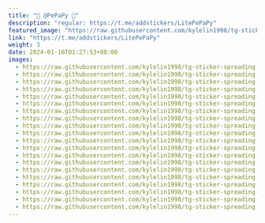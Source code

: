 ```yaml
---
title: "💎 @PePaPy 💎"
description: "regular: https://t.me/addstickers/LitePePaPy"
featured_image: "https://raw.githubusercontent.com/kylelin1998/tg-sticker-spreading-worldwide-images/main/img/81916456-ba7c-4027-a038-f4fc7ae993b7.jpg"
link: "https://t.me/addstickers/LitePePaPy"
weight: 3
date: 2024-01-16T01:27:53+08:00
images:
  - https://raw.githubusercontent.com/kylelin1998/tg-sticker-spreading-worldwide-images/main/img/81916456-ba7c-4027-a038-f4fc7ae993b7.jpg
  - https://raw.githubusercontent.com/kylelin1998/tg-sticker-spreading-worldwide-images/main/img/6806a5da-168d-44f6-b8bf-a282ba7c3b84.jpg
  - https://raw.githubusercontent.com/kylelin1998/tg-sticker-spreading-worldwide-images/main/img/a734e26b-20e2-4006-a3d8-42453868dbae.jpg
  - https://raw.githubusercontent.com/kylelin1998/tg-sticker-spreading-worldwide-images/main/img/f391a60e-1af8-4d1a-b02e-85b7ebbe8841.jpg
  - https://raw.githubusercontent.com/kylelin1998/tg-sticker-spreading-worldwide-images/main/img/dccb633a-56e6-4a2a-b9e7-55efe30f4da7.jpg
  - https://raw.githubusercontent.com/kylelin1998/tg-sticker-spreading-worldwide-images/main/img/a8d6f7af-1f0a-4af1-addc-e67f5870364d.jpg
  - https://raw.githubusercontent.com/kylelin1998/tg-sticker-spreading-worldwide-images/main/img/e35f38a5-fd10-4796-ba99-ec2296eac39e.jpg
  - https://raw.githubusercontent.com/kylelin1998/tg-sticker-spreading-worldwide-images/main/img/75ce5397-3718-4cb3-b17e-3ea4cb55feeb.jpg
  - https://raw.githubusercontent.com/kylelin1998/tg-sticker-spreading-worldwide-images/main/img/8f812759-31be-4857-8cf1-3f064cc2f7c9.jpg
  - https://raw.githubusercontent.com/kylelin1998/tg-sticker-spreading-worldwide-images/main/img/8d580cfc-8bee-46db-a970-9e5a8a9ed785.jpg
  - https://raw.githubusercontent.com/kylelin1998/tg-sticker-spreading-worldwide-images/main/img/1e79f441-5a8a-4183-af59-8112560a1251.jpg
  - https://raw.githubusercontent.com/kylelin1998/tg-sticker-spreading-worldwide-images/main/img/6ff37129-fb7b-43a5-ba62-5cd9caf43647.jpg
  - https://raw.githubusercontent.com/kylelin1998/tg-sticker-spreading-worldwide-images/main/img/6ae9b0c2-fae5-4341-afcd-4493c6ce4184.jpg
  - https://raw.githubusercontent.com/kylelin1998/tg-sticker-spreading-worldwide-images/main/img/3aec9f27-5d4c-486d-8ee9-8ab0e288f622.jpg
  - https://raw.githubusercontent.com/kylelin1998/tg-sticker-spreading-worldwide-images/main/img/7cbec02a-5644-4511-ae65-d1e9ad3c77b9.jpg
  - https://raw.githubusercontent.com/kylelin1998/tg-sticker-spreading-worldwide-images/main/img/a7c20e81-9caf-4669-9fba-18560e6581d9.jpg
  - https://raw.githubusercontent.com/kylelin1998/tg-sticker-spreading-worldwide-images/main/img/a8928f0e-1ad8-4979-b737-b6968c53478c.jpg
  - https://raw.githubusercontent.com/kylelin1998/tg-sticker-spreading-worldwide-images/main/img/a5636fb8-9052-4fb0-98ba-b54f12a5f036.jpg
  - https://raw.githubusercontent.com/kylelin1998/tg-sticker-spreading-worldwide-images/main/img/538bf430-1c6a-4bd1-89f4-9c375fbe46cc.jpg
  - https://raw.githubusercontent.com/kylelin1998/tg-sticker-spreading-worldwide-images/main/img/a77cd376-e532-4f32-8cc9-200766a71849.jpg
---
```

